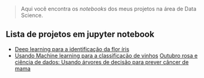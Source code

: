 > Aqui você encontra os *notebooks* dos meus projetos na área de Data Science.

## Lista de projetos em jupyter notebook

* [Deep learning para a identificação da flor íris](https://github.com/vilelas/data-science-projects/blob/main/Conjunto%20de%20dados%20flor%20Iris/Conjunto%20de%20dados%20flor%20Iris.ipynb)
* [Usando Machine learning para a classificação de vinhos](https://github.com/vilelas/data-science/blob/main/Classifica%C3%A7%C3%A3o%20de%20vinho/Classifica%C3%A7%C3%A3o_de_vinho.ipynb)
[Outubro rosa e ciência de dados: Usando árvores de decisão para prever câncer de mama]()
